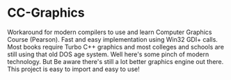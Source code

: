 CC-Graphics
===========

Workaround for modern compilers to use and learn Computer Graphics Course (Pearson). Fast and easy implementation using Win32 GDI+ calls.
Most books require Turbo C++ graphics and most colleges and schools are still using that old DOS age system. Well here's some pinch of modern technology.
But Be aware there's still a lot better graphics engine out there. This project is easy to import and easy to use!
